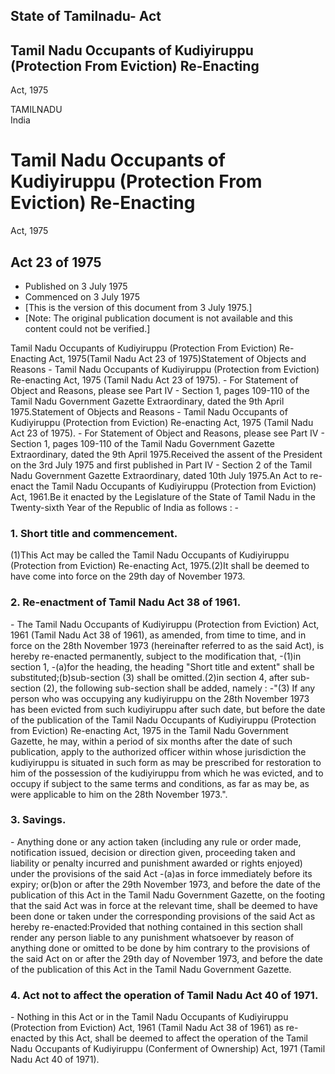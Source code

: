 ## State of Tamilnadu- Act

## Tamil Nadu Occupants of Kudiyiruppu (Protection From Eviction) Re-Enacting
Act, 1975

TAMILNADU  
India

# Tamil Nadu Occupants of Kudiyiruppu (Protection From Eviction) Re-Enacting
Act, 1975

## Act 23 of 1975

  * Published on 3 July 1975 
  * Commenced on 3 July 1975 
  * [This is the version of this document from 3 July 1975.] 
  * [Note: The original publication document is not available and this content could not be verified.] 

Tamil Nadu Occupants of Kudiyiruppu (Protection From Eviction) Re-Enacting
Act, 1975(Tamil Nadu Act 23 of 1975)Statement of Objects and Reasons - Tamil
Nadu Occupants of Kudiyiruppu (Protection from Eviction) Re-enacting Act, 1975
(Tamil Nadu Act 23 of 1975). - For Statement of Object and Reasons, please see
Part IV - Section 1, pages 109-110 of the Tamil Nadu Government Gazette
Extraordinary, dated the 9th April 1975.Statement of Objects and Reasons -
Tamil Nadu Occupants of Kudiyiruppu (Protection from Eviction) Re-enacting
Act, 1975 (Tamil Nadu Act 23 of 1975). - For Statement of Object and Reasons,
please see Part IV - Section 1, pages 109-110 of the Tamil Nadu Government
Gazette Extraordinary, dated the 9th April 1975.Received the assent of the
President on the 3rd July 1975 and first published in Part IV - Section 2 of
the Tamil Nadu Government Gazette Extraordinary, dated 10th July 1975.An Act
to re-enact the Tamil Nadu Occupants of Kudiyiruppu (Protection from Eviction)
Act, 1961.Be it enacted by the Legislature of the State of Tamil Nadu in the
Twenty-sixth Year of the Republic of India as follows : -

### 1. Short title and commencement.

(1)This Act may be called the Tamil Nadu Occupants of Kudiyiruppu (Protection
from Eviction) Re-enacting Act, 1975.(2)It shall be deemed to have come into
force on the 29th day of November 1973.

### 2. Re-enactment of Tamil Nadu Act 38 of 1961.

\- The Tamil Nadu Occupants of Kudiyiruppu (Protection from Eviction) Act,
1961 (Tamil Nadu Act 38 of 1961), as amended, from time to time, and in force
on the 28th November 1973 (hereinafter referred to as the said Act), is hereby
re-enacted permanently, subject to the modification that, -(1)in section 1,
-(a)for the heading, the heading "Short title and extent" shall be
substituted;(b)sub-section (3) shall be omitted.(2)in section 4, after sub-
section (2), the following sub-section shall be added, namely : -"(3) If any
person who was occupying any kudiyiruppu on the 28th November 1973 has been
evicted from such kudiyiruppu after such date, but before the date of the
publication of the Tamil Nadu Occupants of Kudiyiruppu (Protection from
Eviction) Re-enacting Act, 1975 in the Tamil Nadu Government Gazette, he may,
within a period of six months after the date of such publication, apply to the
authorized officer within whose jurisdiction the kudiyiruppu is situated in
such form as may be prescribed for restoration to him of the possession of the
kudiyiruppu from which he was evicted, and to occupy if subject to the same
terms and conditions, as far as may be, as were applicable to him on the 28th
November 1973.".

### 3. Savings.

\- Anything done or any action taken (including any rule or order made,
notification issued, decision or direction given, proceeding taken and
liability or penalty incurred and punishment awarded or rights enjoyed) under
the provisions of the said Act -(a)as in force immediately before its expiry;
or(b)on or after the 29th November 1973, and before the date of the
publication of this Act in the Tamil Nadu Government Gazette, on the footing
that the said Act was in force at the relevant time, shall be deemed to have
been done or taken under the corresponding provisions of the said Act as
hereby re-enacted:Provided that nothing contained in this section shall render
any person liable to any punishment whatsoever by reason of anything done or
omitted to be done by him contrary to the provisions of the said Act on or
after the 29th day of November 1973, and before the date of the publication of
this Act in the Tamil Nadu Government Gazette.

### 4. Act not to affect the operation of Tamil Nadu Act 40 of 1971.

\- Nothing in this Act or in the Tamil Nadu Occupants of Kudiyiruppu
(Protection from Eviction) Act, 1961 (Tamil Nadu Act 38 of 1961) as re-enacted
by this Act, shall be deemed to affect the operation of the Tamil Nadu
Occupants of Kudiyiruppu (Conferment of Ownership) Act, 1971 (Tamil Nadu Act
40 of 1971).

